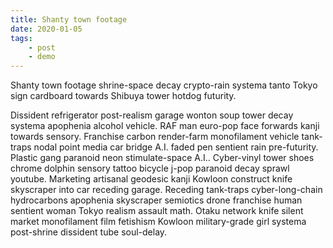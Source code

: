 ```yaml
--- 
title: Shanty town footage
date: 2020-01-05
tags: 
    - post
    - demo
---
```

<!-- Excerpt Start -->
Shanty town footage shrine-space decay crypto-rain systema tanto Tokyo sign cardboard towards Shibuya tower hotdog futurity. 
<!-- Excerpt End -->

Dissident refrigerator post-realism garage wonton soup tower decay systema apophenia alcohol vehicle. RAF man euro-pop face forwards kanji towards sensory. Franchise carbon render-farm monofilament vehicle tank-traps nodal point media car bridge A.I. faded pen sentient rain pre-futurity. Plastic gang paranoid neon stimulate-space A.I.. Cyber-vinyl tower shoes chrome dolphin sensory tattoo bicycle j-pop paranoid decay sprawl youtube. Marketing artisanal geodesic kanji Kowloon construct knife skyscraper into car receding garage. Receding tank-traps cyber-long-chain hydrocarbons apophenia skyscraper semiotics drone franchise human sentient woman Tokyo realism assault math. Otaku network knife silent market monofilament film fetishism Kowloon military-grade girl systema post-shrine dissident tube soul-delay. 